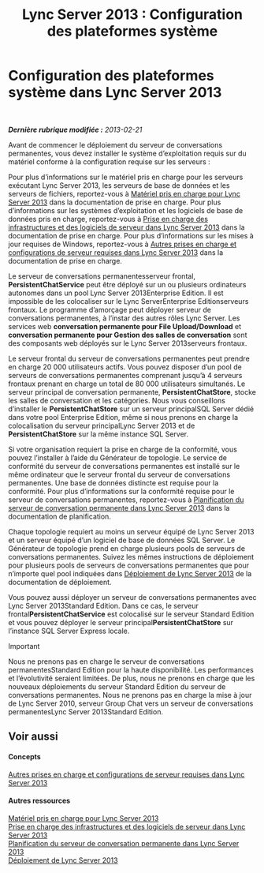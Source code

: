 ﻿---
title: 'Lync Server 2013 : Configuration des plateformes système'
TOCTitle: Configuration des plateformes système
ms:assetid: 2e72e49d-2737-4b5b-8c0a-60f6ecb15bf1
ms:mtpsurl: https://technet.microsoft.com/fr-fr/library/JJ204783(v=OCS.15)
ms:contentKeyID: 49296742
ms.date: 05/20/2016
mtps_version: v=OCS.15
ms.translationtype: HT
---

# Configuration des plateformes système dans Lync Server 2013

 

_**Dernière rubrique modifiée :** 2013-02-21_

Avant de commencer le déploiement du serveur de conversations permanentes, vous devez installer le système d’exploitation requis sur du matériel conforme à la configuration requise sur les serveurs :

Pour plus d’informations sur le matériel pris en charge pour les serveurs exécutant Lync Server 2013, les serveurs de base de données et les serveurs de fichiers, reportez-vous à [Matériel pris en charge pour Lync Server 2013](lync-server-2013-supported-hardware.md) dans la documentation de prise en charge. Pour plus d’informations sur les systèmes d’exploitation et les logiciels de base de données pris en charge, reportez-vous à [Prise en charge des infrastructures et des logiciels de serveur dans Lync Server 2013](lync-server-2013-server-software-and-infrastructure-support.md) dans la documentation de prise en charge. Pour plus d’informations sur les mises à jour requises de Windows, reportez-vous à [Autres prises en charge et configurations de serveur requises dans Lync Server 2013](lync-server-2013-additional-server-support-and-requirements.md) dans la documentation de prise en charge.

Le serveur de conversations permanentesserveur frontal, **PersistentChatService** peut être déployé sur un ou plusieurs ordinateurs autonomes dans un pool Lync Server 2013Enterprise Edition. Il est impossible de les colocaliser sur le Lync ServerEnterprise Editionserveurs frontaux. Le programme d’amorçage peut déployer serveur de conversations permanentes, à l’instar des autres rôles Lync Server. Les services web **conversation permanente pour File Upload/Download** et **conversation permanente pour Gestion des salles de conversation** sont des composants web déployés sur le Lync Server 2013serveurs frontaux.

Le serveur frontal du serveur de conversations permanentes peut prendre en charge 20 000 utilisateurs actifs. Vous pouvez disposer d’un pool de serveurs de conversations permanentes comprenant jusqu’à 4 serveurs frontaux prenant en charge un total de 80 000 utilisateurs simultanés. Le serveur principal de conversation permanente, **PersistentChatStore**, stocke les salles de conversation et les catégories. Nous vous conseillons d’installer le **PersistentChatStore** sur un serveur principalSQL Server dédié dans votre pool Enterprise Edition, même si nous prenons en charge la colocalisation du serveur principalLync Server 2013 et de **PersistentChatStore** sur la même instance SQL Server.

Si votre organisation requiert la prise en charge de la conformité, vous pouvez l’installer à l’aide du Générateur de topologie. Le service de conformité du serveur de conversations permanentes est installé sur le même ordinateur que le serveur frontal du serveur de conversations permanentes. Une base de données distincte est requise pour la conformité. Pour plus d’informations sur la conformité requise pour le serveur de conversations permanentes, reportez-vous à [Planification du serveur de conversation permanente dans Lync Server 2013](lync-server-2013-planning-for-persistent-chat-server.md) dans la documentation de planification.

Chaque topologie requiert au moins un serveur équipé de Lync Server 2013 et un serveur équipé d’un logiciel de base de données SQL Server. Le Générateur de topologie prend en charge plusieurs pools de serveurs de conversations permanentes. Suivez les mêmes instructions de déploiement pour plusieurs pools de serveurs de conversations permanentes que pour n’importe quel pool indiquées dans [Déploiement de Lync Server 2013](lync-server-2013-deploying-lync-server.md) de la documentation de déploiement.

Vous pouvez aussi déployer un serveur de conversations permanentes avec Lync Server 2013Standard Edition. Dans ce cas, le serveur frontal**PersistentChatService** est colocalisé sur le serveur Standard Edition et vous pouvez déployer le serveur principal**PersistentChatStore** sur l’instance SQL Server Express locale.

> [!important]  
> Nous ne prenons pas en charge le serveur de conversations permanentesStandard Edition pour la haute disponibilité. Les performances et l’évolutivité seraient limitées. De plus, nous ne prenons en charge que les nouveaux déploiements du serveur Standard Edition du serveur de conversations permanentes. Nous ne prenons pas en charge la mise à jour de Lync Server 2010, serveur Group Chat vers un serveur de conversations permanentesLync Server 2013Standard Edition.

## Voir aussi

#### Concepts

[Autres prises en charge et configurations de serveur requises dans Lync Server 2013](lync-server-2013-additional-server-support-and-requirements.md)  

#### Autres ressources

[Matériel pris en charge pour Lync Server 2013](lync-server-2013-supported-hardware.md)  
[Prise en charge des infrastructures et des logiciels de serveur dans Lync Server 2013](lync-server-2013-server-software-and-infrastructure-support.md)  
[Planification du serveur de conversation permanente dans Lync Server 2013](lync-server-2013-planning-for-persistent-chat-server.md)  
[Déploiement de Lync Server 2013](lync-server-2013-deploying-lync-server.md)

